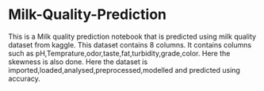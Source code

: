 # Milk-Quality-Prediction
This is a Milk quality prediction notebook that is predicted using milk quality dataset from kaggle.
This dataset contains 8 columns.
It contains columns such as pH,Temprature,odor,taste,fat,turbidity,grade,color.
Here the skewness is also done.
Here the dataset is imported,loaded,analysed,preprocessed,modelled and predicted using accuracy.
